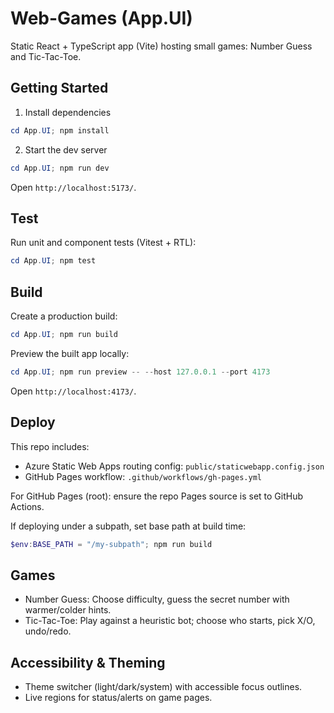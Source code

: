# Web-Games (App.UI)

Static React + TypeScript app (Vite) hosting small games: Number Guess and Tic-Tac-Toe.

## Getting Started

1. Install dependencies

```powershell
cd App.UI; npm install
```

2. Start the dev server

```powershell
cd App.UI; npm run dev
```

Open `http://localhost:5173/`.

## Test

Run unit and component tests (Vitest + RTL):

```powershell
cd App.UI; npm test
```

## Build

Create a production build:

```powershell
cd App.UI; npm run build
```

Preview the built app locally:

```powershell
cd App.UI; npm run preview -- --host 127.0.0.1 --port 4173
```

Open `http://localhost:4173/`.

## Deploy

This repo includes:

- Azure Static Web Apps routing config: `public/staticwebapp.config.json`
- GitHub Pages workflow: `.github/workflows/gh-pages.yml`

For GitHub Pages (root): ensure the repo Pages source is set to GitHub Actions.

If deploying under a subpath, set base path at build time:

```powershell
$env:BASE_PATH = "/my-subpath"; npm run build
```

## Games

- Number Guess: Choose difficulty, guess the secret number with warmer/colder hints.
- Tic-Tac-Toe: Play against a heuristic bot; choose who starts, pick X/O, undo/redo.

## Accessibility & Theming

- Theme switcher (light/dark/system) with accessible focus outlines.
- Live regions for status/alerts on game pages.
